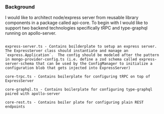 ### Background

I would like to architect node/express server from reusable library components in a package called api-core. To begin with I would like to support two backend technologies specifically tRPC and type-graphql running on apollo-server.

```

express-server.ts - Contains boilderplate to setup an express server.  The ExpressServer class should instantiate and manage an `express.Application`.  The config should be modeled after the pattern in mongo-provider-config.ts (i.e. define a zod schema called express-server-schema that can be used by the ConfigManager to initialize a configuration blob that gets injected into ExpressServer)

core-trpc.ts - Contains boilerplate for configuring tRPC on top of ExpressServer

core-graphql.ts - Contains boilerplate for configuring type-graphql paired with apollo-server

core-rest.ts - Contains boiler plate for configuring plain REST endpoints

```
